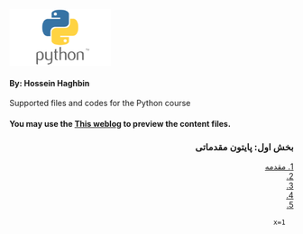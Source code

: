 <img src="images/Python-logo.png" alt="Diffrent perspective of objects." width="180" height="100" >

#### By: Hossein Haghbin

Supported files and codes for the Python course

#### You may use the [This weblog](https://haghbinh.github.io/Python-Course/) to preview the content files.
<h3 style="text-align: justify; direction:rtl">   
بخش اول: پایتون مقدماتی
</h3>

<div dir=rtl>
<a href="https://github.com/haghbinh/Python-Course/blob/master/Note%20Books/sec1.ipynb">
  1. مقدمه 
</a> <br>
  
<a href="https://haghbinh.github.io/Python-Course/Note%20Books/sec1.ipynb">
2.
</a><br>

 <a href="https://haghbinh.github.io/Python-Course/Note%20Books/sec1.ipynb">
3.
</a><br>

 <a href="https://haghbinh.github.io/Python-Course/Note%20Books/sec1.ipynb">
4.
</a><br>
  
<a href="https://haghbinh.github.io/Python-Course/Note%20Books/sec1.ipynb">
5.
</a><br>
 
  
  
```markdown
  x=1
```


